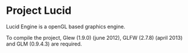 Project Lucid
=============

Lucid Engine is a openGL based graphics engine.

To compile the project, Glew (1.9.0) (june 2012), GLFW (2.7.8) (april 2013) and GLM (0.9.4.3) are required.

